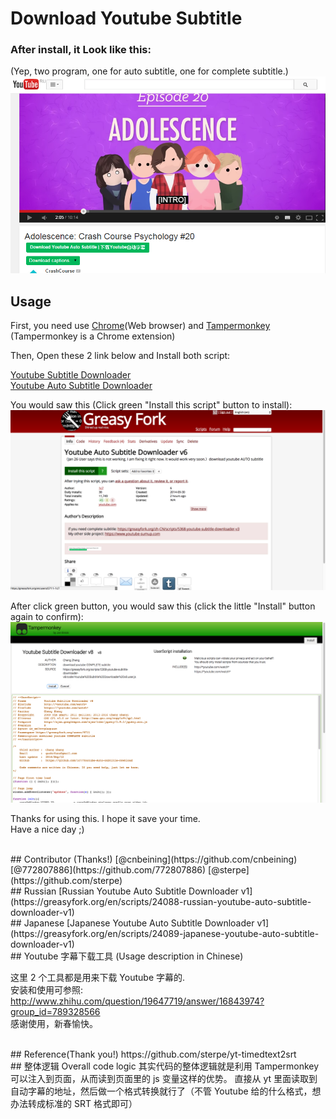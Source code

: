 # Download Youtube Subtitle

### After install, it Look like this:
(Yep, two program, one for auto subtitle, one for complete subtitle.)
![1](img_for_readme.png)

## Usage
First, you need use [Chrome](https://www.google.com/chrome/browser/)(Web browser) and [Tampermonkey](https://chrome.google.com/webstore/detail/tampermonkey/dhdgffkkebhmkfjojejmpbldmpobfkfo?utm_source=chrome-ntp-icon) (Tampermonkey is a Chrome extension)


Then, Open these 2 link below and Install both script:

[Youtube Subtitle Downloader](https://greasyfork.org/scripts/5368-youtube-subtitle-downloader-v2)<br/>
[Youtube Auto Subtitle Downloader](https://greasyfork.org/scripts/5367-youtube-auto-subtitle-downloader)<br/>

You would saw this (Click green "Install this script" button to install):  
![2](install-1.png)

After click green button, you would saw this (click the little "Install" button again to confirm):  
![3](install.png)

Thanks for using this. I hope it save your time.    
Have a nice day ;)    



<br/>
## Contributor (Thanks!)
[@cnbeining](https://github.com/cnbeining)    
[@772807886](https://github.com/772807886)   
[@sterpe](https://github.com/sterpe)


<br>
## Russian
[Russian Youtube Auto Subtitle Downloader v1](https://greasyfork.org/en/scripts/24088-russian-youtube-auto-subtitle-downloader-v1)

<br>
## Japanese
[Japanese Youtube Auto Subtitle Downloader v1](https://greasyfork.org/en/scripts/24089-japanese-youtube-auto-subtitle-downloader-v1)


<br>
## Youtube 字幕下载工具  (Usage description in Chinese)

这里 2 个工具都是用来下载 Youtube 字幕的.  
安装和使用可参照:
http://www.zhihu.com/question/19647719/answer/16843974?group_id=789328566  
感谢使用，新春愉快。

<br>
## Reference(Thank you!)  
https://github.com/sterpe/yt-timedtext2srt

<br>
## 整体逻辑 Overall code logic
其实代码的整体逻辑就是利用 Tampermonkey 可以注入到页面，从而读到页面里的 js 变量这样的优势。    
直接从 yt 里面读取到自动字幕的地址，然后做一个格式转换就行了（不管 Youtube 给的什么格式，想办法转成标准的 SRT 格式即可）  
